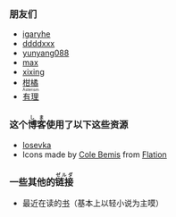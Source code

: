 ### 朋友们

+ [igaryhe](https://blog.igaryhe.io/)
+ [ddddxxx](https://ddddxxx.github.io/)
+ [yunyang088](https://blog.y01.me/)
+ [max](https://mmmmmax.cn/)
+ [xixing](https://xixing.dev/)
+ [柑橘](https://ioover.net)
+ [<ruby>有理<rt>Asterism</rt></ruby>](https://monsoon.cl/)

### 这个<ruby>博客<rt>しま</rt></ruby>使用了以下这些资源

+ [Iosevka](https://github.com/be5invis/Iosevka)
+ Icons made by [Cole Bemis](https://www.flaticon.com/authors/cole-bemis) from [Flation](https://www.flaticon.com)

### 一些其他的<ruby>链接<rt>ゼルダ</rt></ruby>

+ 最近在读的[书](https://t.gyara.moe/0)（基本上以轻小说为主嗼）
